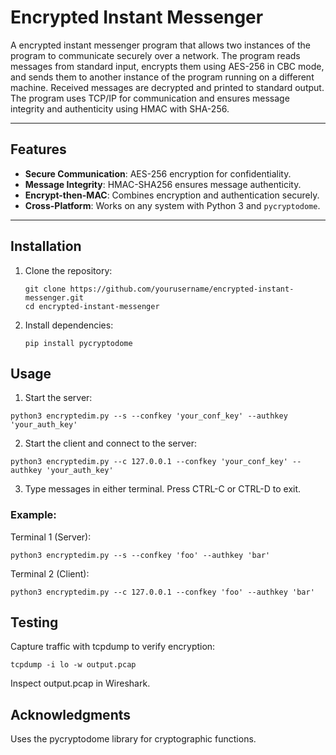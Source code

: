 # Encrypted Instant Messenger

A encrypted instant messenger program that allows two instances of the program to communicate securely over a network. The program reads messages from standard input, encrypts them using AES-256 in CBC mode, and sends them to another instance of the program running on a different machine. Received messages are decrypted and printed to standard output. The program uses TCP/IP for communication and ensures message integrity and authenticity using HMAC with SHA-256.

---

## Features

- **Secure Communication**: AES-256 encryption for confidentiality.
- **Message Integrity**: HMAC-SHA256 ensures message authenticity.
- **Encrypt-then-MAC**: Combines encryption and authentication securely.
- **Cross-Platform**: Works on any system with Python 3 and `pycryptodome`.

---

## Installation

1. Clone the repository:
   ```
   git clone https://github.com/yourusername/encrypted-instant-messenger.git
   cd encrypted-instant-messenger
   ```
2. Install dependencies:
   ```
   pip install pycryptodome
   ```

## Usage
1. Start the server:

```
python3 encryptedim.py --s --confkey 'your_conf_key' --authkey 'your_auth_key'
```
2. Start the client and connect to the server:

```
python3 encryptedim.py --c 127.0.0.1 --confkey 'your_conf_key' --authkey 'your_auth_key'
```
3. Type messages in either terminal. Press CTRL-C or CTRL-D to exit.

### Example:
Terminal 1 (Server):
```
python3 encryptedim.py --s --confkey 'foo' --authkey 'bar'
```

Terminal 2 (Client):
```
python3 encryptedim.py --c 127.0.0.1 --confkey 'foo' --authkey 'bar'
```

## Testing
Capture traffic with tcpdump to verify encryption:
```
tcpdump -i lo -w output.pcap
```
Inspect output.pcap in Wireshark.

## Acknowledgments
Uses the pycryptodome library for cryptographic functions.
